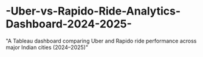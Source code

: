 # -Uber-vs-Rapido-Ride-Analytics-Dashboard-2024-2025-
"A Tableau dashboard comparing Uber and Rapido ride performance across major Indian cities (2024–2025)"
